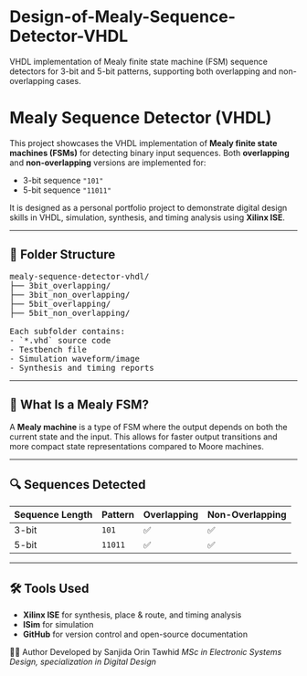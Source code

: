 # Design-of-Mealy-Sequence-Detector-VHDL
VHDL implementation of Mealy finite state machine (FSM) sequence detectors for 3-bit and 5-bit patterns, supporting both overlapping and non-overlapping cases.

# Mealy Sequence Detector (VHDL)

This project showcases the VHDL implementation of **Mealy finite state machines (FSMs)** for detecting binary input sequences. Both **overlapping** and **non-overlapping** versions are implemented for:
- 3-bit sequence `"101"`
- 5-bit sequence `"11011"`

It is designed as a personal portfolio project to demonstrate digital design skills in VHDL, simulation, synthesis, and timing analysis using **Xilinx ISE**.

---

## 📂 Folder Structure
<pre>
mealy-sequence-detector-vhdl/
├── 3bit_overlapping/
├── 3bit_non_overlapping/
├── 5bit_overlapping/
├── 5bit_non_overlapping/

Each subfolder contains:
- `*.vhd` source code
- Testbench file
- Simulation waveform/image
- Synthesis and timing reports
</pre>
---

## 🧠 What Is a Mealy FSM?

A **Mealy machine** is a type of FSM where the output depends on both the current state and the input. This allows for faster output transitions and more compact state representations compared to Moore machines.

---

## 🔍 Sequences Detected

| Sequence Length  | Pattern   | Overlapping  | Non-Overlapping  |
|------------------|----------|-------------- |----------------- |
| 3-bit            | `101`    | ✅            | ✅              |
| 5-bit            | `11011`  | ✅            | ✅              |

---

## 🛠 Tools Used

- **Xilinx ISE** for synthesis, place & route, and timing analysis
- **ISim** for simulation
- **GitHub** for version control and open-source documentation


🙋‍♀️ Author Developed by Sanjida Orin Tawhid
_MSc in Electronic Systems Design, specialization in Digital Design_  
